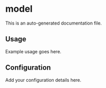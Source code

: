 # model

This is an auto-generated documentation file.

## Usage

Example usage goes here.

## Configuration

Add your configuration details here.